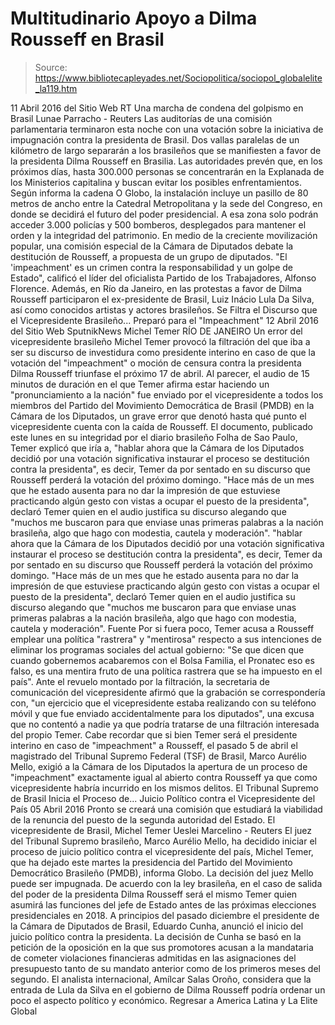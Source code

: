 # Multitudinario Apoyo a Dilma Rousseff en Brasil

> Source: https://www.bibliotecapleyades.net/Sociopolitica/sociopol_globalelite_la119.htm

11 Abril 2016
del Sitio Web RT
Una marcha de condena del golpismo en Brasil Lunae Parracho - Reuters
Las auditorías de una comisión parlamentaria
terminaron esta noche con una votación
sobre la iniciativa de impugnación
contra la presidenta de Brasil.
Dos vallas paralelas de un kilómetro de largo separarán a los brasileños que se manifiesten a favor de la presidenta Dilma Rousseff en Brasilia.
Las autoridades prevén que, en los próximos días, hasta 300.000 personas se concentrarán en la Explanada de los Ministerios capitalina y buscan evitar los posibles enfrentamientos.
Según informa la cadena O Globo, la instalación incluye un pasillo de 80 metros de ancho entre la Catedral Metropolitana y la sede del Congreso, en donde se decidirá el futuro del poder presidencial.
A esa zona solo podrán acceder 3.000 policías y 500 bomberos, desplegados para mantener el orden y la integridad del patrimonio.
En medio de la creciente movilización popular, una comisión especial de la Cámara de Diputados debate la destitución de Rousseff, a propuesta de un grupo de diputados.
"El 'impeachment' es un crimen contra la responsabilidad y un golpe de Estado", calificó el líder del oficialista Partido de los Trabajadores, Alfonso Florence.
Además, en Río da Janeiro, en las protestas a favor de Dilma Rousseff participaron el ex-presidente de Brasil, Luiz Inácio Lula Da Silva, así como conocidos artistas y actores brasileños.
Se Filtra el Discurso que el Vicepresidente Brasileño...
Preparó para el "Impeachment"
12 Abril 2016
del Sitio Web SputnikNews
Michel Temer
RÍO DE JANEIRO
Un error del vicepresidente brasileño Michel Temer provocó la filtración del que iba a ser su discurso de investidura como presidente interino en caso de que la votación del "impeachment" o moción de censura contra la presidenta Dilma Rousseff triunfase el próximo 17 de abril. Al parecer, el audio de 15 minutos de duración en el que Temer afirma estar haciendo un "pronunciamiento a la nación" fue enviado por el vicepresidente a todos los miembros del Partido del Movimiento Democrática de Brasil (PMDB) en la Cámara de los Diputados, un grave error que denotó hasta qué punto el vicepresidente cuenta con la caída de Rousseff. El documento, publicado este lunes en su integridad por el diario brasileño Folha de Sao Paulo, Temer explicó que iría a,
"hablar ahora que la Cámara de los Diputados decidió por una votación significativa instaurar el proceso se destitución contra la presidenta", es decir, Temer da por sentado en su discurso que Rousseff perderá la votación del próximo domingo. "Hace más de un mes que he estado ausenta para no dar la impresión de que estuviese practicando algún gesto con vistas a ocupar el puesto de la presidenta", declaró Temer quien en el audio justifica su discurso alegando que "muchos me buscaron para que enviase unas primeras palabras a la nación brasileña, algo que hago con modestia, cautela y moderación".
"hablar ahora que la Cámara de los Diputados decidió por una votación significativa instaurar el proceso se destitución contra la presidenta", es decir, Temer da por sentado en su discurso que Rousseff perderá la votación del próximo domingo.
"Hace más de un mes que he estado ausenta para no dar la impresión de que estuviese practicando algún gesto con vistas a ocupar el puesto de la presidenta", declaró Temer quien en el audio justifica su discurso alegando que "muchos me buscaron para que enviase unas primeras palabras a la nación brasileña, algo que hago con modestia, cautela y moderación".
Fuente
Por si fuera poco, Temer acusa a Rousseff emplear una política "rastrera" y "mentirosa" respecto a sus intenciones de eliminar los programas sociales del actual gobierno:
"Se que dicen que cuando gobernemos acabaremos con el Bolsa Familia, el Pronatec eso es falso, es una mentira fruto de una política rastrera que se ha impuesto en el país".
Ante el revuelo montado por la filtración, la secretaria de comunicación del vicepresidente afirmó que la grabación se correspondería con,
"un ejercicio que el vicepresidente estaba realizando con su teléfono móvil y que fue enviado accidentalmente para los diputados", una excusa que no contentó a nadie ya que podría tratarse de una filtración interesada del propio Temer.
Cabe recordar que si bien Temer será el presidente interino en caso de "impeachment" a Rousseff, el pasado 5 de abril el magistrado del Tribunal Supremo Federal (TSF) de Brasil, Marco Aurélio Mello, exigió a la Cámara de los Diputados la apertura de un proceso de "impeachment" exactamente igual al abierto contra Rousseff ya que como vicepresidente habría incurrido en los mismos delitos.
El Tribunal Supremo de Brasil Inicia el Proceso de...
Juicio Político contra el Vicepresidente del País 05 Abril 2016
Pronto se creará una comisión
que estudiará la viabilidad de
la renuncia del puesto de
la segunda autoridad del Estado.
El vicepresidente de Brasil, Michel Temer Ueslei Marcelino - Reuters
El juez del Tribunal Supremo brasileño, Marco Aurélio Mello, ha decidido iniciar el proceso de juicio político contra el vicepresidente del país, Michel Temer, que ha dejado este martes la presidencia del Partido del Movimiento Democrático Brasileño (PMDB), informa Globo.
La decisión del juez Mello puede ser impugnada.
De acuerdo con la ley brasileña, en el caso de salida del poder de la presidenta Dilma Rousseff será el mismo Temer quien asumirá las funciones del jefe de Estado antes de las próximas elecciones presidenciales en 2018.
A principios del pasado diciembre el presidente de la Cámara de Diputados de Brasil, Eduardo Cunha, anunció el inicio del juicio político contra la presidenta.
La decisión de Cunha se basó en la petición de la oposición en la que sus promotores acusan a la mandataria de cometer violaciones financieras admitidas en las asignaciones del presupuesto tanto de su mandato anterior como de los primeros meses del segundo.
El analista internacional, Amílcar Salas Oroño, considera que la entrada de Lula da Silva en el gobierno de Dilma Rousseff podría ordenar un poco el aspecto político y económico.
Regresar a America Latina y La Elite Global
